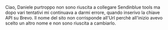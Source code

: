 Ciao, Daniele purtroppo non sono riuscita a collegare Sendinblue tools ma dopo vari tentativi mi continuava a darmi errore, quando inserivo la chiave API su Brevo.
Il nome del sito non corrisponde all'Url perchè all'inizio avevo scelto un altro nome e non sono riuscita a cambiarlo.
